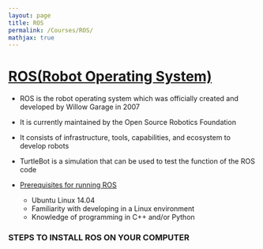 ```yaml
---
layout: page
title: ROS
permalink: /Courses/ROS/
mathjax: true
---
```


# <u>ROS(Robot Operating System)</u>

- ROS is the robot operating system which was officially created and developed by Willow Garage in 2007

- It is currently maintained by the Open Source Robotics Foundation

- It consists of infrastructure, tools, capabilities, and ecosystem to develop robots

- TurtleBot is a simulation that can be used to test the function of the ROS code


- <u>Prerequisites for running ROS</u>
  - Ubuntu Linux 14.04
  - Familiarity with developing in a Linux environment
  - Knowledge of programming in C++ and/or Python

### STEPS TO INSTALL ROS ON YOUR COMPUTER
